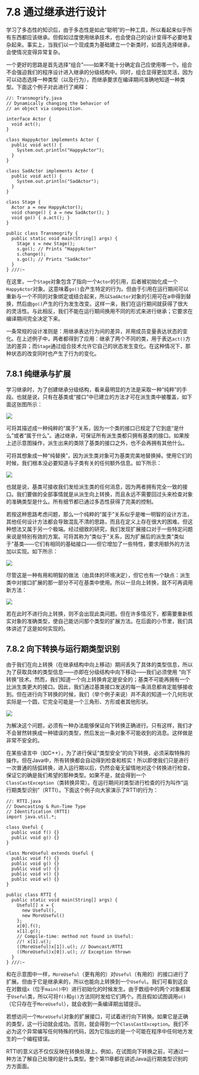 # 7.8 通过继承进行设计


学习了多态性的知识后，由于多态性是如此“聪明”的一种工具，所以看起来似乎所有东西都应该继承。但假如过度使用继承技术，也会使自己的设计变得不必要地复杂起来。事实上，当我们以一个现成类为基础建立一个新类时，如首先选择继承，会使情况变得异常复杂。

一个更好的思路是首先选择“组合”——如果不能十分确定自己应使用哪一个。组合不会强迫我们的程序设计进入继承的分级结构中。同时，组合显得更加灵活，因为可以动态选择一种类型（以及行为），而继承要求在编译期间准确地知道一种类型。下面这个例子对此进行了阐释：

```
//: Transmogrify.java
// Dynamically changing the behavior of
// an object via composition.

interface Actor {
  void act();
}

class HappyActor implements Actor {
  public void act() {
    System.out.println("HappyActor");
  }
}

class SadActor implements Actor {
  public void act() {
    System.out.println("SadActor");
  }
}

class Stage {
  Actor a = new HappyActor();
  void change() { a = new SadActor(); }
  void go() { a.act(); }
}

public class Transmogrify {
  public static void main(String[] args) {
    Stage s = new Stage();
    s.go(); // Prints "HappyActor"
    s.change();
    s.go(); // Prints "SadActor"
  }
} ///:~
```

在这里，一个`Stage`对象包含了指向一个`Actor`的引用，后者被初始化成一个`HappyActor`对象。这意味着`go()`会产生特定的行为。但由于引用在运行期间可以重新与一个不同的对象绑定或结合起来，所以`SadActor`对象的引用可在a中得到替换，然后由`go()`产生的行为发生改变。这样一来，我们在运行期间就获得了很大的灵活性。与此相反，我们不能在运行期间换用不同的形式来进行继承；它要求在编译期间完全决定下来。

一条常规的设计准则是：用继承表达行为间的差异，并用成员变量表达状态的变化。在上述例子中，两者都得到了应用：继承了两个不同的类，用于表达`act()`方法的差异；而`Stage`通过组合技术允许它自己的状态发生变化。在这种情况下，那种状态的改变同时也产生了行为的变化。

## 7.8.1 纯继承与扩展

学习继承时，为了创建继承分级结构，看来最明显的方法是采取一种“纯粹”的手段。也就是说，只有在基类或“接口”中已建立的方法才可在派生类中被覆盖，如下面这张图所示：

![](7-6.gif)

可将其描述成一种纯粹的“属于”关系，因为一个类的接口已规定了它到底“是什么”或者“属于什么”。通过继承，可保证所有派生类都只拥有基类的接口。如果按上述示意图操作，派生出来的类除了基类的接口之外，也不会再拥有其他什么。

可将其想象成一种“纯替换”，因为派生类对象可为基类完美地替换掉。使用它们的时候，我们根本没必要知道与子类有关的任何额外信息。如下所示：

![](7-7.gif)

也就是说，基类可接收我们发给派生类的任何消息，因为两者拥有完全一致的接口。我们要做的全部事情就是从派生向上转换，而且永远不需要回过头来检查对象的准确类型是什么。所有细节都已通过多态性获得了完美的控制。

若按这种思路考虑问题，那么一个纯粹的“属于”关系似乎是唯一明智的设计方法，其他任何设计方法都会导致混乱不清的思路，而且在定义上存在很大的困难。但这种想法又属于另一个极端。经过细致的研究，我们发现扩展接口对于一些特定问题来说是特别有效的方案。可将其称为“类似于”关系，因为扩展后的派生类“类似于”基类——它们有相同的基础接口——但它增加了一些特性，要求用额外的方法加以实现。如下所示：

![](7-8.gif)

尽管这是一种有用和明智的做法（由具体的环境决定），但它也有一个缺点：派生类中对接口扩展的那一部分不可在基类中使用。所以一旦向上转换，就不可再调用新方法：

![](7-9.gif)

若在此时不进行向上转换，则不会出现此类问题。但在许多情况下，都需要重新核实对象的准确类型，使自己能访问那个类型的扩展方法。在后面的小节里，我们具体讲述了这是如何实现的。

## 7.8.2 向下转换与运行期类型识别

由于我们在向上转换（在继承结构中向上移动）期间丢失了具体的类型信息，所以为了获取具体的类型信息——亦即在分级结构中向下移动——我们必须使用 “向下转换”技术。然而，我们知道一个向上转换肯定是安全的；基类不可能再拥有一个比派生类更大的接口。因此，我们通过基类接口发送的每一条消息都肯定能够接收到。但在进行向下转换的时候，我们（举个例子来说）并不真的知道一个几何形状实际是一个圆，它完全可能是一个三角形、方形或者其他形状。

![](7-10.gif)

为解决这个问题，必须有一种办法能够保证向下转换正确进行。只有这样，我们才不会冒然转换成一种错误的类型，然后发出一条对象不可能收到的消息。这样做是非常不安全的。

在某些语言中（如C++），为了进行保证“类型安全”的向下转换，必须采取特殊的操作。但在Java中，所有转换都会自动得到检查和核实！所以即使我们只是进行一次普通的括弧转换，进入运行期以后，仍然会毫无留情地对这个转换进行检查，保证它的确是我们希望的那种类型。如果不是，就会得到一个`ClassCastException`（类转换异常）。在运行期间对类型进行检查的行为叫作“运行期类型识别”（RTTI）。下面这个例子向大家演示了RTTI的行为：

```
//: RTTI.java
// Downcasting & Run-Time Type
// Identification (RTTI)
import java.util.*;

class Useful {
  public void f() {}
  public void g() {}
}

class MoreUseful extends Useful {
  public void f() {}
  public void g() {}
  public void u() {}
  public void v() {}
  public void w() {}
}

public class RTTI {
  public static void main(String[] args) {
    Useful[] x = {
      new Useful(),
      new MoreUseful()
    };
    x[0].f();
    x[1].g();
    // Compile-time: method not found in Useful:
    //! x[1].u();
    ((MoreUseful)x[1]).u(); // Downcast/RTTI
    ((MoreUseful)x[0]).u(); // Exception thrown
  }
} ///:~
```

和在示意图中一样，`MoreUseful`（更有用的）对`Useful`（有用的）的接口进行了扩展。但由于它是继承来的，所以也能向上转换到一个`Useful`。我们可看到这会在对数组`x`（位于`main()`中）进行初始化的时候发生。由于数组中的两个对象都属于`Useful`类，所以可将`f()`和`g()`方法同时发给它们两个。而且假如试图调用`u()`（它只存在于`MoreUseful`），就会收到一条编译期出错提示。

若想访问一个`MoreUseful`对象的扩展接口，可试着进行向下转换。如果它是正确的类型，这一行动就会成功。否则，就会得到一个`ClassCastException`。我们不必为这个异常编写任何特殊的代码，因为它指出的是一个可能在程序中任何地方发生的一个编程错误。

RTTI的意义远不仅仅反映在转换处理上。例如，在试图向下转换之前，可通过一种方法了解自己处理的是什么类型。整个第11章都在讲述Java运行期类型识别的方方面面。
